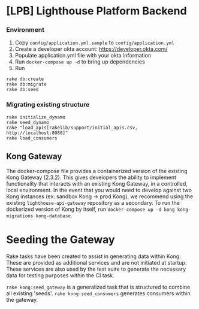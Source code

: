 # [LPB] Lighthouse Platform Backend

### Environment
1. Copy `config/application.yml.sample` to `config/application.yml`
2. Create a developer okta account: https://developer.okta.com/
3. Populate application.yml file with your okta information
4. Run `docker-compose up -d` to bring up dependencies
5. Run
```
rake db:create
rake db:migrate
rake db:seed
```

### Migrating existing structure
```
rake initialize_dynamo
rake seed_dynamo
rake "load_apis[rakelib/support/initial_apis.csv, http://localhost:8080]"
rake load_consumers

```

## Kong Gateway
The docker-compose file provides a containerized version of the existing Kong Gateway (2.3.2). This gives developers the ability to implement functionality that interacts with an existing Kong Gateway, in a controlled, local environment. In the event that you would need to develop against two Kong instances (ex: sandbox Kong -> prod Kong), we recommend using the existing `lighthouse-api-gateway` repository as a secondary. To run the dockerized version of Kong by itself, run `docker-compose up -d kong kong-migrations kong-database`.

# Seeding the Gateway
Rake tasks have been created to assist in generating data within Kong. These are provided as additional services and are not initiated at startup. These services are also used by the test suite to generate the necessary data for testing purposes within the CI task.

`rake kong:seed_gateway` is a generalized task that is structured to combine all existing 'seeds'.
`rake kong:seed_consumers` generates consumers within the gateway.
